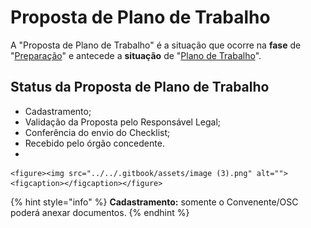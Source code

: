 # Proposta de Plano de Trabalho

A "Proposta de Plano de Trabalho" é a situação que ocorre na **fase** de "[Preparação](broken-reference)" e antecede a **situação** de "[Plano de Trabalho](broken-reference)".

## Status da Proposta de Plano de Trabalho

* Cadastramento;
* Validação da Proposta pelo Responsável Legal;
* Conferência do envio do Checklist;
* Recebido pelo órgão concedente.
*

    <figure><img src="../../.gitbook/assets/image (3).png" alt=""><figcaption></figcaption></figure>

{% hint style="info" %}
**Cadastramento:** somente o Convenente/OSC poderá anexar documentos.
{% endhint %}
